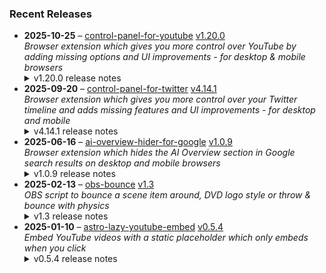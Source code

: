 ### Recent Releases

<!-- RECENT_RELEASES -->
<ul>
<li>
  <strong>2025-10-25</strong> – <a href="https://github.com/insin/control-panel-for-youtube">control-panel-for-youtube</a> <a href="https://github.com/insin/control-panel-for-youtube/releases/tag/v1.20.0">v1.20.0</a>
  <div><em>Browser extension which gives you more control over YouTube by adding missing options and UI improvements - for desktop &amp; mobile browsers</em></div>
  <details><summary>v1.20.0 release notes</summary><p>Visit the <a href="https://soitis.dev/control-panel-for-youtube" rel="nofollow">Control Panel for YouTube website</a> for installation links, more information about the extension, and FAQs (mostly about Safari).</p>
<p>Follow <a href="https://bsky.app/profile/soitis.dev" rel="nofollow">@soitis.dev</a> on Bluesky for updates.</p>
<h2>Changes</h2>
<ul>
<li>Added an option to show full video titles where possible, except where they need to be contained to a single line to avoid breaking the layout</li>
<li>Added an option to only Hide Related videos when they appear below the video, forcing the user to scroll further to read comments</li>
<li>Added an option to only hide the Chat panel in full screen mode, as it currently automatically opens when you make a live stream full screen</li>
<li>Disabling themed hover effects now also applies to Shorts in Home</li>
<li>Hiding the channel watermark now also works in Shorts</li>
<li>Fixed mouse click highlighting being removed when disabling themed hover effects</li>
<li>Fixed hiding the Share button, Comments button and "Open in App" menu item in the Shorts player on mobile</li>
<li>Fixed hiding the full screen Chat panel</li>
<li>Fixed hiding the full screen Chat toggle when the Comments toggle isn't also present</li>
</ul>
<h2>Availability</h2>
<p>New versions have to be reviewed and approved for each browser before they're available to install or upgrade to.</p>
<p>This version is available for the following browsers:</p>
<p><a href="https://apps.apple.com/app/id6478456678?platform=mac" title="Safari on macOS" rel="nofollow"><img src="https://private-user-images.githubusercontent.com/226692/407980194-5521baec-f246-4a91-9615-ef602e3743b5.png?jwt=eyJ0eXAiOiJKV1QiLCJhbGciOiJIUzI1NiJ9.eyJpc3MiOiJnaXRodWIuY29tIiwiYXVkIjoicmF3LmdpdGh1YnVzZXJjb250ZW50LmNvbSIsImtleSI6ImtleTUiLCJleHAiOjE3NjE1ODUwNjcsIm5iZiI6MTc2MTU4NDc2NywicGF0aCI6Ii8yMjY2OTIvNDA3OTgwMTk0LTU1MjFiYWVjLWYyNDYtNGE5MS05NjE1LWVmNjAyZTM3NDNiNS5wbmc_WC1BbXotQWxnb3JpdGhtPUFXUzQtSE1BQy1TSEEyNTYmWC1BbXotQ3JlZGVudGlhbD1BS0lBVkNPRFlMU0E1M1BRSzRaQSUyRjIwMjUxMDI3JTJGdXMtZWFzdC0xJTJGczMlMkZhd3M0X3JlcXVlc3QmWC1BbXotRGF0ZT0yMDI1MTAyN1QxNzA2MDdaJlgtQW16LUV4cGlyZXM9MzAwJlgtQW16LVNpZ25hdHVyZT05YzVhNWMxNjFkOWQ3NWVlMGRiN2Y1ODRkMzFhZmNhNjk0OTI5YTc1NDZjNmMzMDJhMWFiYjVkMWM3OGEwYzEwJlgtQW16LVNpZ25lZEhlYWRlcnM9aG9zdCJ9.JOcFa_TwCzqKJ5AIhU3vsYbMeTVdCL-CSJsj137i4aM" alt="Safari on macOS)" content-type-secured-asset="image/png" secured-asset-link="" style="max-width: 100%;"></a> <a href="https://apps.apple.com/app/id6478456678?platform=iphone" title="Safari on iOS" rel="nofollow"><img src="https://private-user-images.githubusercontent.com/226692/407979936-2370f4ea-3362-4b75-b52d-0e99dcae13f6.png?jwt=eyJ0eXAiOiJKV1QiLCJhbGciOiJIUzI1NiJ9.eyJpc3MiOiJnaXRodWIuY29tIiwiYXVkIjoicmF3LmdpdGh1YnVzZXJjb250ZW50LmNvbSIsImtleSI6ImtleTUiLCJleHAiOjE3NjE1ODUwNjcsIm5iZiI6MTc2MTU4NDc2NywicGF0aCI6Ii8yMjY2OTIvNDA3OTc5OTM2LTIzNzBmNGVhLTMzNjItNGI3NS1iNTJkLTBlOTlkY2FlMTNmNi5wbmc_WC1BbXotQWxnb3JpdGhtPUFXUzQtSE1BQy1TSEEyNTYmWC1BbXotQ3JlZGVudGlhbD1BS0lBVkNPRFlMU0E1M1BRSzRaQSUyRjIwMjUxMDI3JTJGdXMtZWFzdC0xJTJGczMlMkZhd3M0X3JlcXVlc3QmWC1BbXotRGF0ZT0yMDI1MTAyN1QxNzA2MDdaJlgtQW16LUV4cGlyZXM9MzAwJlgtQW16LVNpZ25hdHVyZT1lMTNlOWJiNDU3YTQ2OGI4Y2ExNGJiM2E3YTYyNTZjNGFhNTI4N2ZhMTNjYjQyMzkxMzJhMGRmNTdlNzZjZGNlJlgtQW16LVNpZ25lZEhlYWRlcnM9aG9zdCJ9.2JvFf2iNlwaIqyxrXERJMcbrJII3Qhzg2cOfB1tdmQo" alt="Safari on iOS" content-type-secured-asset="image/png" secured-asset-link="" style="max-width: 100%;"></a> <a href="https://chromewebstore.google.com/detail/control-panel-for-youtube/lodcanccmfbpjjpnngindkkmiehimile" title="Chrome and Chromium-based browsers" rel="nofollow"><img src="https://private-user-images.githubusercontent.com/226692/307584913-08b44d7b-61d5-49f2-9a76-607eb36fe407.png?jwt=eyJ0eXAiOiJKV1QiLCJhbGciOiJIUzI1NiJ9.eyJpc3MiOiJnaXRodWIuY29tIiwiYXVkIjoicmF3LmdpdGh1YnVzZXJjb250ZW50LmNvbSIsImtleSI6ImtleTUiLCJleHAiOjE3NjE1ODUwNjcsIm5iZiI6MTc2MTU4NDc2NywicGF0aCI6Ii8yMjY2OTIvMzA3NTg0OTEzLTA4YjQ0ZDdiLTYxZDUtNDlmMi05YTc2LTYwN2ViMzZmZTQwNy5wbmc_WC1BbXotQWxnb3JpdGhtPUFXUzQtSE1BQy1TSEEyNTYmWC1BbXotQ3JlZGVudGlhbD1BS0lBVkNPRFlMU0E1M1BRSzRaQSUyRjIwMjUxMDI3JTJGdXMtZWFzdC0xJTJGczMlMkZhd3M0X3JlcXVlc3QmWC1BbXotRGF0ZT0yMDI1MTAyN1QxNzA2MDdaJlgtQW16LUV4cGlyZXM9MzAwJlgtQW16LVNpZ25hdHVyZT1mNTYwMTE5N2MyNWRhZjQ5MTc0NTdhMGJlZDIzZjhkNjc1YmMyMmYyNTUyZDk5MThiZjAyZjAyNDdlYjlkNWMxJlgtQW16LVNpZ25lZEhlYWRlcnM9aG9zdCJ9.jTO9_W_fAOclC60n0XjkE4rPKfYRI7v6-6Vr_qJHAV0" alt="Chrome and Chromium-based browsers" content-type-secured-asset="image/png" secured-asset-link="" style="max-width: 100%;"></a> <a href="https://microsoftedge.microsoft.com/addons/detail/llinnalaegmbpmjonmfbpklchphiabfo" title="Edge and Edge Canary on Android" rel="nofollow"><img src="https://private-user-images.githubusercontent.com/226692/308582850-d5ccf576-df4a-48c8-b881-17c1e8a0c6df.png?jwt=eyJ0eXAiOiJKV1QiLCJhbGciOiJIUzI1NiJ9.eyJpc3MiOiJnaXRodWIuY29tIiwiYXVkIjoicmF3LmdpdGh1YnVzZXJjb250ZW50LmNvbSIsImtleSI6ImtleTUiLCJleHAiOjE3NjE1ODUwNjcsIm5iZiI6MTc2MTU4NDc2NywicGF0aCI6Ii8yMjY2OTIvMzA4NTgyODUwLWQ1Y2NmNTc2LWRmNGEtNDhjOC1iODgxLTE3YzFlOGEwYzZkZi5wbmc_WC1BbXotQWxnb3JpdGhtPUFXUzQtSE1BQy1TSEEyNTYmWC1BbXotQ3JlZGVudGlhbD1BS0lBVkNPRFlMU0E1M1BRSzRaQSUyRjIwMjUxMDI3JTJGdXMtZWFzdC0xJTJGczMlMkZhd3M0X3JlcXVlc3QmWC1BbXotRGF0ZT0yMDI1MTAyN1QxNzA2MDdaJlgtQW16LUV4cGlyZXM9MzAwJlgtQW16LVNpZ25hdHVyZT0yZTY0MGJjYjExNTIyMzg1NGI4ZjdjYTc3YWMxYjQ3YWM3MTJhZjMzZmE0MTY5NWI4YmQ4NDYyYmI0NTc4MWNkJlgtQW16LVNpZ25lZEhlYWRlcnM9aG9zdCJ9.iisecuiKfdrEYHA2b2XAHF25UmuUMYDyDkp1NiEjQtM" alt="Edge and Edge Canary on Android" content-type-secured-asset="image/png" secured-asset-link="" style="max-width: 100%;"></a></p>

<h2>Screenshots</h2>
<h3>Show full video titles</h3>
<p><a target="_blank" rel="noopener noreferrer" href="https://private-user-images.githubusercontent.com/226692/505624493-50bd7b04-91ee-47b6-b4b7-0c7fdfd2a6f7.gif?jwt=eyJ0eXAiOiJKV1QiLCJhbGciOiJIUzI1NiJ9.eyJpc3MiOiJnaXRodWIuY29tIiwiYXVkIjoicmF3LmdpdGh1YnVzZXJjb250ZW50LmNvbSIsImtleSI6ImtleTUiLCJleHAiOjE3NjE1ODUwNjcsIm5iZiI6MTc2MTU4NDc2NywicGF0aCI6Ii8yMjY2OTIvNTA1NjI0NDkzLTUwYmQ3YjA0LTkxZWUtNDdiNi1iNGI3LTBjN2ZkZmQyYTZmNy5naWY_WC1BbXotQWxnb3JpdGhtPUFXUzQtSE1BQy1TSEEyNTYmWC1BbXotQ3JlZGVudGlhbD1BS0lBVkNPRFlMU0E1M1BRSzRaQSUyRjIwMjUxMDI3JTJGdXMtZWFzdC0xJTJGczMlMkZhd3M0X3JlcXVlc3QmWC1BbXotRGF0ZT0yMDI1MTAyN1QxNzA2MDdaJlgtQW16LUV4cGlyZXM9MzAwJlgtQW16LVNpZ25hdHVyZT0xNDFhMDBjNWRmYWE1N2I1ZTRkYTNlMTU4ODg0ZDE0NmVhMzcxN2E3N2I5NzE3ZTRhYTIxMWVkZTI0ZmIzZjc2JlgtQW16LVNpZ25lZEhlYWRlcnM9aG9zdCJ9.0BQBuqJn7ZFWRZe5vmmzJOX9fZxLYSTeDS8kwI2iqa0"><img src="https://private-user-images.githubusercontent.com/226692/505624493-50bd7b04-91ee-47b6-b4b7-0c7fdfd2a6f7.gif?jwt=eyJ0eXAiOiJKV1QiLCJhbGciOiJIUzI1NiJ9.eyJpc3MiOiJnaXRodWIuY29tIiwiYXVkIjoicmF3LmdpdGh1YnVzZXJjb250ZW50LmNvbSIsImtleSI6ImtleTUiLCJleHAiOjE3NjE1ODUwNjcsIm5iZiI6MTc2MTU4NDc2NywicGF0aCI6Ii8yMjY2OTIvNTA1NjI0NDkzLTUwYmQ3YjA0LTkxZWUtNDdiNi1iNGI3LTBjN2ZkZmQyYTZmNy5naWY_WC1BbXotQWxnb3JpdGhtPUFXUzQtSE1BQy1TSEEyNTYmWC1BbXotQ3JlZGVudGlhbD1BS0lBVkNPRFlMU0E1M1BRSzRaQSUyRjIwMjUxMDI3JTJGdXMtZWFzdC0xJTJGczMlMkZhd3M0X3JlcXVlc3QmWC1BbXotRGF0ZT0yMDI1MTAyN1QxNzA2MDdaJlgtQW16LUV4cGlyZXM9MzAwJlgtQW16LVNpZ25hdHVyZT0xNDFhMDBjNWRmYWE1N2I1ZTRkYTNlMTU4ODg0ZDE0NmVhMzcxN2E3N2I5NzE3ZTRhYTIxMWVkZTI0ZmIzZjc2JlgtQW16LVNpZ25lZEhlYWRlcnM9aG9zdCJ9.0BQBuqJn7ZFWRZe5vmmzJOX9fZxLYSTeDS8kwI2iqa0" alt="show-full-titles" content-type-secured-asset="image/gif" style="max-width: 100%;"></a></p>
<h3>Only hiding Related videos when they appear below the video</h3>
<a target="_blank" rel="noopener noreferrer" href="https://private-user-images.githubusercontent.com/226692/505625362-d5581ae9-5907-4a7e-a360-1dd9a52f44d6.png?jwt=eyJ0eXAiOiJKV1QiLCJhbGciOiJIUzI1NiJ9.eyJpc3MiOiJnaXRodWIuY29tIiwiYXVkIjoicmF3LmdpdGh1YnVzZXJjb250ZW50LmNvbSIsImtleSI6ImtleTUiLCJleHAiOjE3NjE1ODUwNjcsIm5iZiI6MTc2MTU4NDc2NywicGF0aCI6Ii8yMjY2OTIvNTA1NjI1MzYyLWQ1NTgxYWU5LTU5MDctNGE3ZS1hMzYwLTFkZDlhNTJmNDRkNi5wbmc_WC1BbXotQWxnb3JpdGhtPUFXUzQtSE1BQy1TSEEyNTYmWC1BbXotQ3JlZGVudGlhbD1BS0lBVkNPRFlMU0E1M1BRSzRaQSUyRjIwMjUxMDI3JTJGdXMtZWFzdC0xJTJGczMlMkZhd3M0X3JlcXVlc3QmWC1BbXotRGF0ZT0yMDI1MTAyN1QxNzA2MDdaJlgtQW16LUV4cGlyZXM9MzAwJlgtQW16LVNpZ25hdHVyZT1jNTFiMThjMjBiNjExNTljMzM0NzY2Njk4MTFhZWNkNTc4YmJlYzgyM2EyMGRmNWYzYzY5MGJjY2Y3YWI0ZjgyJlgtQW16LVNpZ25lZEhlYWRlcnM9aG9zdCJ9.GjBNQtiEtXcpAbCg0Qpjs-RlskU0dZCtd4UWsHIO7ag"><img width="752" height="162" alt="Screenshot 2025-10-25 at 9 06 30 pm" src="https://private-user-images.githubusercontent.com/226692/505625362-d5581ae9-5907-4a7e-a360-1dd9a52f44d6.png?jwt=eyJ0eXAiOiJKV1QiLCJhbGciOiJIUzI1NiJ9.eyJpc3MiOiJnaXRodWIuY29tIiwiYXVkIjoicmF3LmdpdGh1YnVzZXJjb250ZW50LmNvbSIsImtleSI6ImtleTUiLCJleHAiOjE3NjE1ODUwNjcsIm5iZiI6MTc2MTU4NDc2NywicGF0aCI6Ii8yMjY2OTIvNTA1NjI1MzYyLWQ1NTgxYWU5LTU5MDctNGE3ZS1hMzYwLTFkZDlhNTJmNDRkNi5wbmc_WC1BbXotQWxnb3JpdGhtPUFXUzQtSE1BQy1TSEEyNTYmWC1BbXotQ3JlZGVudGlhbD1BS0lBVkNPRFlMU0E1M1BRSzRaQSUyRjIwMjUxMDI3JTJGdXMtZWFzdC0xJTJGczMlMkZhd3M0X3JlcXVlc3QmWC1BbXotRGF0ZT0yMDI1MTAyN1QxNzA2MDdaJlgtQW16LUV4cGlyZXM9MzAwJlgtQW16LVNpZ25hdHVyZT1jNTFiMThjMjBiNjExNTljMzM0NzY2Njk4MTFhZWNkNTc4YmJlYzgyM2EyMGRmNWYzYzY5MGJjY2Y3YWI0ZjgyJlgtQW16LVNpZ25lZEhlYWRlcnM9aG9zdCJ9.GjBNQtiEtXcpAbCg0Qpjs-RlskU0dZCtd4UWsHIO7ag" content-type-secured-asset="image/png" style="max-width: 100%; height: auto; max-height: 162px;"></a>
<table>
<thead>
<tr>
<th align="center">Wide layout - Related videos in sidebar (visible with new option enabled)</th>
<th align="center">Narrow layout - Related videos below the video (hidden)</th>
</tr>
</thead>
<tbody>
<tr>
<td align="center"><a target="_blank" rel="noopener noreferrer" href="https://private-user-images.githubusercontent.com/226692/505625373-0679903d-f10c-4df2-8ae1-d7e981df1494.png?jwt=eyJ0eXAiOiJKV1QiLCJhbGciOiJIUzI1NiJ9.eyJpc3MiOiJnaXRodWIuY29tIiwiYXVkIjoicmF3LmdpdGh1YnVzZXJjb250ZW50LmNvbSIsImtleSI6ImtleTUiLCJleHAiOjE3NjE1ODUwNjcsIm5iZiI6MTc2MTU4NDc2NywicGF0aCI6Ii8yMjY2OTIvNTA1NjI1MzczLTA2Nzk5MDNkLWYxMGMtNGRmMi04YWUxLWQ3ZTk4MWRmMTQ5NC5wbmc_WC1BbXotQWxnb3JpdGhtPUFXUzQtSE1BQy1TSEEyNTYmWC1BbXotQ3JlZGVudGlhbD1BS0lBVkNPRFlMU0E1M1BRSzRaQSUyRjIwMjUxMDI3JTJGdXMtZWFzdC0xJTJGczMlMkZhd3M0X3JlcXVlc3QmWC1BbXotRGF0ZT0yMDI1MTAyN1QxNzA2MDdaJlgtQW16LUV4cGlyZXM9MzAwJlgtQW16LVNpZ25hdHVyZT0yMjc3YzI1MmUzZGM3NjU0NGRiMGFkMzJhNWYwYjliMWZiNDMyMmU5NDg3MGZmMWRjZDUxYjBiZWE1MjM4NDQzJlgtQW16LVNpZ25lZEhlYWRlcnM9aG9zdCJ9.M_oxavuPNbubHUYo1Gmgn6dm4O-S6xpyWdQy2dV1KrE"><img src="https://private-user-images.githubusercontent.com/226692/505625373-0679903d-f10c-4df2-8ae1-d7e981df1494.png?jwt=eyJ0eXAiOiJKV1QiLCJhbGciOiJIUzI1NiJ9.eyJpc3MiOiJnaXRodWIuY29tIiwiYXVkIjoicmF3LmdpdGh1YnVzZXJjb250ZW50LmNvbSIsImtleSI6ImtleTUiLCJleHAiOjE3NjE1ODUwNjcsIm5iZiI6MTc2MTU4NDc2NywicGF0aCI6Ii8yMjY2OTIvNTA1NjI1MzczLTA2Nzk5MDNkLWYxMGMtNGRmMi04YWUxLWQ3ZTk4MWRmMTQ5NC5wbmc_WC1BbXotQWxnb3JpdGhtPUFXUzQtSE1BQy1TSEEyNTYmWC1BbXotQ3JlZGVudGlhbD1BS0lBVkNPRFlMU0E1M1BRSzRaQSUyRjIwMjUxMDI3JTJGdXMtZWFzdC0xJTJGczMlMkZhd3M0X3JlcXVlc3QmWC1BbXotRGF0ZT0yMDI1MTAyN1QxNzA2MDdaJlgtQW16LUV4cGlyZXM9MzAwJlgtQW16LVNpZ25hdHVyZT0yMjc3YzI1MmUzZGM3NjU0NGRiMGFkMzJhNWYwYjliMWZiNDMyMmU5NDg3MGZmMWRjZDUxYjBiZWE1MjM4NDQzJlgtQW16LVNpZ25lZEhlYWRlcnM9aG9zdCJ9.M_oxavuPNbubHUYo1Gmgn6dm4O-S6xpyWdQy2dV1KrE" content-type-secured-asset="image/png" style="max-width: 100%;"></a></td>
<td align="center"><a target="_blank" rel="noopener noreferrer" href="https://private-user-images.githubusercontent.com/226692/505625424-8db7a58e-a1ce-4f4c-9726-65b991875fa3.png?jwt=eyJ0eXAiOiJKV1QiLCJhbGciOiJIUzI1NiJ9.eyJpc3MiOiJnaXRodWIuY29tIiwiYXVkIjoicmF3LmdpdGh1YnVzZXJjb250ZW50LmNvbSIsImtleSI6ImtleTUiLCJleHAiOjE3NjE1ODUwNjcsIm5iZiI6MTc2MTU4NDc2NywicGF0aCI6Ii8yMjY2OTIvNTA1NjI1NDI0LThkYjdhNThlLWExY2UtNGY0Yy05NzI2LTY1Yjk5MTg3NWZhMy5wbmc_WC1BbXotQWxnb3JpdGhtPUFXUzQtSE1BQy1TSEEyNTYmWC1BbXotQ3JlZGVudGlhbD1BS0lBVkNPRFlMU0E1M1BRSzRaQSUyRjIwMjUxMDI3JTJGdXMtZWFzdC0xJTJGczMlMkZhd3M0X3JlcXVlc3QmWC1BbXotRGF0ZT0yMDI1MTAyN1QxNzA2MDdaJlgtQW16LUV4cGlyZXM9MzAwJlgtQW16LVNpZ25hdHVyZT0xMDYyNzQ1YzcxYTEzODhmMDQ2NjY1OGEyYmQ1YjdiMmYyNDQ3ZThlZjFlYjNkZjllMTBmYjE1NDgwNDkzZWFmJlgtQW16LVNpZ25lZEhlYWRlcnM9aG9zdCJ9.MSMr684gB53hKYjJe34sj1RBe43yvJVD7j06zRCF8CI"><img src="https://private-user-images.githubusercontent.com/226692/505625424-8db7a58e-a1ce-4f4c-9726-65b991875fa3.png?jwt=eyJ0eXAiOiJKV1QiLCJhbGciOiJIUzI1NiJ9.eyJpc3MiOiJnaXRodWIuY29tIiwiYXVkIjoicmF3LmdpdGh1YnVzZXJjb250ZW50LmNvbSIsImtleSI6ImtleTUiLCJleHAiOjE3NjE1ODUwNjcsIm5iZiI6MTc2MTU4NDc2NywicGF0aCI6Ii8yMjY2OTIvNTA1NjI1NDI0LThkYjdhNThlLWExY2UtNGY0Yy05NzI2LTY1Yjk5MTg3NWZhMy5wbmc_WC1BbXotQWxnb3JpdGhtPUFXUzQtSE1BQy1TSEEyNTYmWC1BbXotQ3JlZGVudGlhbD1BS0lBVkNPRFlMU0E1M1BRSzRaQSUyRjIwMjUxMDI3JTJGdXMtZWFzdC0xJTJGczMlMkZhd3M0X3JlcXVlc3QmWC1BbXotRGF0ZT0yMDI1MTAyN1QxNzA2MDdaJlgtQW16LUV4cGlyZXM9MzAwJlgtQW16LVNpZ25hdHVyZT0xMDYyNzQ1YzcxYTEzODhmMDQ2NjY1OGEyYmQ1YjdiMmYyNDQ3ZThlZjFlYjNkZjllMTBmYjE1NDgwNDkzZWFmJlgtQW16LVNpZ25lZEhlYWRlcnM9aG9zdCJ9.MSMr684gB53hKYjJe34sj1RBe43yvJVD7j06zRCF8CI" content-type-secured-asset="image/png" style="max-width: 100%;"></a></td>
</tr>
</tbody>
</table>
<h2>Donate</h2>
<p>Support Control Panel for YouTube development with a tip:</p>
<p><a href="https://ko-fi.com/jbscript" rel="nofollow"><img src="https://private-user-images.githubusercontent.com/226692/330361609-c318a7d3-695e-448d-af15-ef0b934ae168.png?jwt=eyJ0eXAiOiJKV1QiLCJhbGciOiJIUzI1NiJ9.eyJpc3MiOiJnaXRodWIuY29tIiwiYXVkIjoicmF3LmdpdGh1YnVzZXJjb250ZW50LmNvbSIsImtleSI6ImtleTUiLCJleHAiOjE3NjE1ODUwNjcsIm5iZiI6MTc2MTU4NDc2NywicGF0aCI6Ii8yMjY2OTIvMzMwMzYxNjA5LWMzMThhN2QzLTY5NWUtNDQ4ZC1hZjE1LWVmMGI5MzRhZTE2OC5wbmc_WC1BbXotQWxnb3JpdGhtPUFXUzQtSE1BQy1TSEEyNTYmWC1BbXotQ3JlZGVudGlhbD1BS0lBVkNPRFlMU0E1M1BRSzRaQSUyRjIwMjUxMDI3JTJGdXMtZWFzdC0xJTJGczMlMkZhd3M0X3JlcXVlc3QmWC1BbXotRGF0ZT0yMDI1MTAyN1QxNzA2MDdaJlgtQW16LUV4cGlyZXM9MzAwJlgtQW16LVNpZ25hdHVyZT1jYTllM2JjNTY4N2U4NTIzYWZjOWJjZDg1OWUwMWYyNDE3ZTE5ZjNhOWI0MjFhNGE1N2Q4YmM3MGYxZWQ0NTBhJlgtQW16LVNpZ25lZEhlYWRlcnM9aG9zdCJ9.jbt13OjchFIB23TxQvu84lffzqP7Hvb3-l2J2LzT5gI" alt="Support me on Ko-fi" content-type-secured-asset="image/png" secured-asset-link="" style="max-width: 100%;"></a></p></details>
</li>
<li>
  <strong>2025-09-20</strong> – <a href="https://github.com/insin/control-panel-for-twitter">control-panel-for-twitter</a> <a href="https://github.com/insin/control-panel-for-twitter/releases/tag/v4.14.1">v4.14.1</a>
  <div><em>Browser extension which gives you more control over your Twitter timeline and adds missing features and UI improvements - for desktop and mobile</em></div>
  <details><summary>v4.14.1 release notes</summary><h2>Fixes</h2>
<ul>
<li>Fixed replacing the X logo after it changed</li>
</ul>
<h2>Availability</h2>

<p>This version is available for the following browsers:</p>
<p><a href="https://apps.apple.com/app/id1668516167?platform=iphone" title="Safari on iOS" rel="nofollow"><img src="https://private-user-images.githubusercontent.com/226692/407979936-2370f4ea-3362-4b75-b52d-0e99dcae13f6.png?jwt=eyJ0eXAiOiJKV1QiLCJhbGciOiJIUzI1NiJ9.eyJpc3MiOiJnaXRodWIuY29tIiwiYXVkIjoicmF3LmdpdGh1YnVzZXJjb250ZW50LmNvbSIsImtleSI6ImtleTUiLCJleHAiOjE3NjE1ODUwNjcsIm5iZiI6MTc2MTU4NDc2NywicGF0aCI6Ii8yMjY2OTIvNDA3OTc5OTM2LTIzNzBmNGVhLTMzNjItNGI3NS1iNTJkLTBlOTlkY2FlMTNmNi5wbmc_WC1BbXotQWxnb3JpdGhtPUFXUzQtSE1BQy1TSEEyNTYmWC1BbXotQ3JlZGVudGlhbD1BS0lBVkNPRFlMU0E1M1BRSzRaQSUyRjIwMjUxMDI3JTJGdXMtZWFzdC0xJTJGczMlMkZhd3M0X3JlcXVlc3QmWC1BbXotRGF0ZT0yMDI1MTAyN1QxNzA2MDdaJlgtQW16LUV4cGlyZXM9MzAwJlgtQW16LVNpZ25hdHVyZT1lMTNlOWJiNDU3YTQ2OGI4Y2ExNGJiM2E3YTYyNTZjNGFhNTI4N2ZhMTNjYjQyMzkxMzJhMGRmNTdlNzZjZGNlJlgtQW16LVNpZ25lZEhlYWRlcnM9aG9zdCJ9.2JvFf2iNlwaIqyxrXERJMcbrJII3Qhzg2cOfB1tdmQo" alt="Safari on iOS" content-type-secured-asset="image/png" secured-asset-link="" style="max-width: 100%;"></a> <a href="https://apps.apple.com/app/id1668516167?platform=mac" title="Safari on macOS" rel="nofollow"><img src="https://private-user-images.githubusercontent.com/226692/407980194-5521baec-f246-4a91-9615-ef602e3743b5.png?jwt=eyJ0eXAiOiJKV1QiLCJhbGciOiJIUzI1NiJ9.eyJpc3MiOiJnaXRodWIuY29tIiwiYXVkIjoicmF3LmdpdGh1YnVzZXJjb250ZW50LmNvbSIsImtleSI6ImtleTUiLCJleHAiOjE3NjE1ODUwNjcsIm5iZiI6MTc2MTU4NDc2NywicGF0aCI6Ii8yMjY2OTIvNDA3OTgwMTk0LTU1MjFiYWVjLWYyNDYtNGE5MS05NjE1LWVmNjAyZTM3NDNiNS5wbmc_WC1BbXotQWxnb3JpdGhtPUFXUzQtSE1BQy1TSEEyNTYmWC1BbXotQ3JlZGVudGlhbD1BS0lBVkNPRFlMU0E1M1BRSzRaQSUyRjIwMjUxMDI3JTJGdXMtZWFzdC0xJTJGczMlMkZhd3M0X3JlcXVlc3QmWC1BbXotRGF0ZT0yMDI1MTAyN1QxNzA2MDdaJlgtQW16LUV4cGlyZXM9MzAwJlgtQW16LVNpZ25hdHVyZT05YzVhNWMxNjFkOWQ3NWVlMGRiN2Y1ODRkMzFhZmNhNjk0OTI5YTc1NDZjNmMzMDJhMWFiYjVkMWM3OGEwYzEwJlgtQW16LVNpZ25lZEhlYWRlcnM9aG9zdCJ9.JOcFa_TwCzqKJ5AIhU3vsYbMeTVdCL-CSJsj137i4aM" alt="Safari on macOS)" content-type-secured-asset="image/png" secured-asset-link="" style="max-width: 100%;"></a> <a href="https://chromewebstore.google.com/detail/control-panel-for-twitter/kpmjjdhbcfebfjgdnpjagcndoelnidfj" title="Google Chrome and Chromium-based browsers" rel="nofollow"><img src="https://user-images.githubusercontent.com/226692/212897023-9e66b1b0-e1cd-44df-a4f2-3d5bda80c5f8.png" alt="Google Chrome and Chromium-based browsers" style="max-width: 100%;"></a> <a href="https://microsoftedge.microsoft.com/addons/detail/control-panel-for-twitter/foccddlibbeccjiobcnakipdpkjiijjp" title="Edge and Edge Canary on Android" rel="nofollow"><img src="https://user-images.githubusercontent.com/226692/212897573-34b1af0a-dc5a-4aa2-a1e7-ca85d3823f9f.png" alt="Edge and Edge Canary on Android" style="max-width: 100%;"></a> <a href="https://addons.mozilla.org/firefox/addon/control-panel-for-twitter/" title="Firefox and Firefox for Android" rel="nofollow"><img src="https://user-images.githubusercontent.com/226692/212897487-f3993495-2032-44a4-b0c6-1bd1d9cc56dd.png" alt="Firefox and Firefox for Android" style="max-width: 100%;"></a></p></details>
</li>
<li>
  <strong>2025-06-16</strong> – <a href="https://github.com/insin/ai-overview-hider-for-google">ai-overview-hider-for-google</a> <a href="https://github.com/insin/ai-overview-hider-for-google/releases/tag/v1.0.9">v1.0.9</a>
  <div><em>Browser extension which hides the AI Overview section in Google search results on desktop and mobile browsers</em></div>
  <details><summary>v1.0.9 release notes</summary><p>Visit the <a href="https://soitis.dev/ai-overview-hider-for-google" rel="nofollow">AI Overview Hider for Google website</a> for installation links, more information about the extension, and FAQs. Follow <a href="https://bsky.app/profile/soitis.dev" rel="nofollow">@soitis.dev</a> on Bluesky for updates.</p>
<h2>Changes</h2>
<ul>
<li>Fixed hiding AI Overview inline with other search results on desktop</li>
</ul>
<h2>Availability</h2>

<p>This version is available for the following browsers:</p>
<p><a href="https://apps.apple.com/app/ai-overview-hider-for-google/id6739935376?platform=mac" title="Safari on macOS" rel="nofollow"><img src="https://private-user-images.githubusercontent.com/226692/407980194-5521baec-f246-4a91-9615-ef602e3743b5.png?jwt=eyJ0eXAiOiJKV1QiLCJhbGciOiJIUzI1NiJ9.eyJpc3MiOiJnaXRodWIuY29tIiwiYXVkIjoicmF3LmdpdGh1YnVzZXJjb250ZW50LmNvbSIsImtleSI6ImtleTUiLCJleHAiOjE3NjE1ODUwNjcsIm5iZiI6MTc2MTU4NDc2NywicGF0aCI6Ii8yMjY2OTIvNDA3OTgwMTk0LTU1MjFiYWVjLWYyNDYtNGE5MS05NjE1LWVmNjAyZTM3NDNiNS5wbmc_WC1BbXotQWxnb3JpdGhtPUFXUzQtSE1BQy1TSEEyNTYmWC1BbXotQ3JlZGVudGlhbD1BS0lBVkNPRFlMU0E1M1BRSzRaQSUyRjIwMjUxMDI3JTJGdXMtZWFzdC0xJTJGczMlMkZhd3M0X3JlcXVlc3QmWC1BbXotRGF0ZT0yMDI1MTAyN1QxNzA2MDdaJlgtQW16LUV4cGlyZXM9MzAwJlgtQW16LVNpZ25hdHVyZT05YzVhNWMxNjFkOWQ3NWVlMGRiN2Y1ODRkMzFhZmNhNjk0OTI5YTc1NDZjNmMzMDJhMWFiYjVkMWM3OGEwYzEwJlgtQW16LVNpZ25lZEhlYWRlcnM9aG9zdCJ9.JOcFa_TwCzqKJ5AIhU3vsYbMeTVdCL-CSJsj137i4aM" alt="Safari on macOS)" content-type-secured-asset="image/png" secured-asset-link="" style="max-width: 100%;"></a> <a href="https://apps.apple.com/app/ai-overview-hider-for-google/id6739935376?platform=iphone" title="Safari on iOS" rel="nofollow"><img src="https://private-user-images.githubusercontent.com/226692/407979936-2370f4ea-3362-4b75-b52d-0e99dcae13f6.png?jwt=eyJ0eXAiOiJKV1QiLCJhbGciOiJIUzI1NiJ9.eyJpc3MiOiJnaXRodWIuY29tIiwiYXVkIjoicmF3LmdpdGh1YnVzZXJjb250ZW50LmNvbSIsImtleSI6ImtleTUiLCJleHAiOjE3NjE1ODUwNjcsIm5iZiI6MTc2MTU4NDc2NywicGF0aCI6Ii8yMjY2OTIvNDA3OTc5OTM2LTIzNzBmNGVhLTMzNjItNGI3NS1iNTJkLTBlOTlkY2FlMTNmNi5wbmc_WC1BbXotQWxnb3JpdGhtPUFXUzQtSE1BQy1TSEEyNTYmWC1BbXotQ3JlZGVudGlhbD1BS0lBVkNPRFlMU0E1M1BRSzRaQSUyRjIwMjUxMDI3JTJGdXMtZWFzdC0xJTJGczMlMkZhd3M0X3JlcXVlc3QmWC1BbXotRGF0ZT0yMDI1MTAyN1QxNzA2MDdaJlgtQW16LUV4cGlyZXM9MzAwJlgtQW16LVNpZ25hdHVyZT1lMTNlOWJiNDU3YTQ2OGI4Y2ExNGJiM2E3YTYyNTZjNGFhNTI4N2ZhMTNjYjQyMzkxMzJhMGRmNTdlNzZjZGNlJlgtQW16LVNpZ25lZEhlYWRlcnM9aG9zdCJ9.2JvFf2iNlwaIqyxrXERJMcbrJII3Qhzg2cOfB1tdmQo" alt="Safari on iOS" content-type-secured-asset="image/png" secured-asset-link="" style="max-width: 100%;"></a> <a href="https://addons.mozilla.org/en-GB/firefox/addon/ai-overview-hider-for-google/" title="Firefox and Firefox for Android" rel="nofollow"><img src="https://private-user-images.githubusercontent.com/226692/399291296-c994c949-1101-4fcc-a8c3-a8d644ffc883.png?jwt=eyJ0eXAiOiJKV1QiLCJhbGciOiJIUzI1NiJ9.eyJpc3MiOiJnaXRodWIuY29tIiwiYXVkIjoicmF3LmdpdGh1YnVzZXJjb250ZW50LmNvbSIsImtleSI6ImtleTUiLCJleHAiOjE3NjE1ODUwNjcsIm5iZiI6MTc2MTU4NDc2NywicGF0aCI6Ii8yMjY2OTIvMzk5MjkxMjk2LWM5OTRjOTQ5LTExMDEtNGZjYy1hOGMzLWE4ZDY0NGZmYzg4My5wbmc_WC1BbXotQWxnb3JpdGhtPUFXUzQtSE1BQy1TSEEyNTYmWC1BbXotQ3JlZGVudGlhbD1BS0lBVkNPRFlMU0E1M1BRSzRaQSUyRjIwMjUxMDI3JTJGdXMtZWFzdC0xJTJGczMlMkZhd3M0X3JlcXVlc3QmWC1BbXotRGF0ZT0yMDI1MTAyN1QxNzA2MDdaJlgtQW16LUV4cGlyZXM9MzAwJlgtQW16LVNpZ25hdHVyZT0xZjNlYjM4YmU1Y2E4Nzk5ZWE1YzE2YmUzNzI5OTk1ZjBkMzZkNGIxMjczMmU3MDlmNzNkZGIzMmY5NmFmNWYwJlgtQW16LVNpZ25lZEhlYWRlcnM9aG9zdCJ9.DoDBdtKdLW5Z7oNGFXETZNJKN5IBdjuITBGd-_Zci_M" alt="Firefox and Firefox for Android" content-type-secured-asset="image/png" secured-asset-link="" style="max-width: 100%;"></a> <a href="https://chromewebstore.google.com/detail/ai-overview-hider-for-goo/foobohnghnhkmgpglaefdnbcjkenjpgi" title="Chrome and Chromium-based browsers" rel="nofollow"><img src="https://private-user-images.githubusercontent.com/226692/399071033-5e1c67cd-086c-415b-b055-267df80d6c13.png?jwt=eyJ0eXAiOiJKV1QiLCJhbGciOiJIUzI1NiJ9.eyJpc3MiOiJnaXRodWIuY29tIiwiYXVkIjoicmF3LmdpdGh1YnVzZXJjb250ZW50LmNvbSIsImtleSI6ImtleTUiLCJleHAiOjE3NjE1ODUwNjcsIm5iZiI6MTc2MTU4NDc2NywicGF0aCI6Ii8yMjY2OTIvMzk5MDcxMDMzLTVlMWM2N2NkLTA4NmMtNDE1Yi1iMDU1LTI2N2RmODBkNmMxMy5wbmc_WC1BbXotQWxnb3JpdGhtPUFXUzQtSE1BQy1TSEEyNTYmWC1BbXotQ3JlZGVudGlhbD1BS0lBVkNPRFlMU0E1M1BRSzRaQSUyRjIwMjUxMDI3JTJGdXMtZWFzdC0xJTJGczMlMkZhd3M0X3JlcXVlc3QmWC1BbXotRGF0ZT0yMDI1MTAyN1QxNzA2MDdaJlgtQW16LUV4cGlyZXM9MzAwJlgtQW16LVNpZ25hdHVyZT1lYzQyYTg2YzgxZWRhOWRjYzJjM2RkYzRlMGEyMTI4NDViNDRlMWY1YzI3YjBiZjQwNzUyMGIyYjk0NmVmMWExJlgtQW16LVNpZ25lZEhlYWRlcnM9aG9zdCJ9.JraB2eehuvvE8ojfWuY6KfejpnsuHM54HyO0Ly9lTFw" alt="Chrome and Chromium-based browsers" content-type-secured-asset="image/png" secured-asset-link="" style="max-width: 100%;"></a> <a href="https://microsoftedge.microsoft.com/addons/detail/ai-overview-hider-for-goo/kgnepepbdpcpjkkhomocmpohgocijgkf" title="Edge and Edge Canary on Android" rel="nofollow"><img src="https://private-user-images.githubusercontent.com/226692/399472874-649d0e77-de48-47ce-a856-db02703929cb.png?jwt=eyJ0eXAiOiJKV1QiLCJhbGciOiJIUzI1NiJ9.eyJpc3MiOiJnaXRodWIuY29tIiwiYXVkIjoicmF3LmdpdGh1YnVzZXJjb250ZW50LmNvbSIsImtleSI6ImtleTUiLCJleHAiOjE3NjE1ODUwNjcsIm5iZiI6MTc2MTU4NDc2NywicGF0aCI6Ii8yMjY2OTIvMzk5NDcyODc0LTY0OWQwZTc3LWRlNDgtNDdjZS1hODU2LWRiMDI3MDM5MjljYi5wbmc_WC1BbXotQWxnb3JpdGhtPUFXUzQtSE1BQy1TSEEyNTYmWC1BbXotQ3JlZGVudGlhbD1BS0lBVkNPRFlMU0E1M1BRSzRaQSUyRjIwMjUxMDI3JTJGdXMtZWFzdC0xJTJGczMlMkZhd3M0X3JlcXVlc3QmWC1BbXotRGF0ZT0yMDI1MTAyN1QxNzA2MDdaJlgtQW16LUV4cGlyZXM9MzAwJlgtQW16LVNpZ25hdHVyZT00NTkwZTAwMWNjYTJkNzU5YTMzMjY1YTBiNTc4YzYzOTU0MTFlYWExN2U1NjRjYzI2NTk4OTYyMGE3MDY0YjI1JlgtQW16LVNpZ25lZEhlYWRlcnM9aG9zdCJ9.qaV0tVS4mrDGvqm5EttciVJpYWI-UwJaFuXMBLvvikU" alt="Edge and Edge Canary on Android" content-type-secured-asset="image/png" secured-asset-link="" style="max-width: 100%;"></a></p>
<h2>Donate</h2>
<p>Support AI Overview Hider for Google development with a tip:</p>
<p><a href="https://ko-fi.com/jbscript" rel="nofollow"><img src="https://private-user-images.githubusercontent.com/226692/330361609-c318a7d3-695e-448d-af15-ef0b934ae168.png?jwt=eyJ0eXAiOiJKV1QiLCJhbGciOiJIUzI1NiJ9.eyJpc3MiOiJnaXRodWIuY29tIiwiYXVkIjoicmF3LmdpdGh1YnVzZXJjb250ZW50LmNvbSIsImtleSI6ImtleTUiLCJleHAiOjE3NjE1ODUwNjcsIm5iZiI6MTc2MTU4NDc2NywicGF0aCI6Ii8yMjY2OTIvMzMwMzYxNjA5LWMzMThhN2QzLTY5NWUtNDQ4ZC1hZjE1LWVmMGI5MzRhZTE2OC5wbmc_WC1BbXotQWxnb3JpdGhtPUFXUzQtSE1BQy1TSEEyNTYmWC1BbXotQ3JlZGVudGlhbD1BS0lBVkNPRFlMU0E1M1BRSzRaQSUyRjIwMjUxMDI3JTJGdXMtZWFzdC0xJTJGczMlMkZhd3M0X3JlcXVlc3QmWC1BbXotRGF0ZT0yMDI1MTAyN1QxNzA2MDdaJlgtQW16LUV4cGlyZXM9MzAwJlgtQW16LVNpZ25hdHVyZT1jYTllM2JjNTY4N2U4NTIzYWZjOWJjZDg1OWUwMWYyNDE3ZTE5ZjNhOWI0MjFhNGE1N2Q4YmM3MGYxZWQ0NTBhJlgtQW16LVNpZ25lZEhlYWRlcnM9aG9zdCJ9.jbt13OjchFIB23TxQvu84lffzqP7Hvb3-l2J2LzT5gI" alt="Support me on Ko-fi" content-type-secured-asset="image/png" secured-asset-link="" style="max-width: 100%;"></a></p></details>
</li>
<li>
  <strong>2025-02-13</strong> – <a href="https://github.com/insin/obs-bounce">obs-bounce</a> <a href="https://github.com/insin/obs-bounce/releases/tag/v1.3">v1.3</a>
  <div><em>OBS script to bounce a scene item around, DVD logo style or throw &amp; bounce with physics</em></div>
  <details><summary>v1.3 release notes</summary><ul>
<li>Added colour changing on bounces to DVD Bounce (enabled by default, requires a Color Correction filter on the source)</li>
<li>Changed initial DVD Bounce direction to always be random</li>
<li>Changed defaults:
<ul>
<li>Auto start/stop on scene change is now enabled by default</li>
<li>Lowered the default DVD bounce speed now color changing makes it more "interesting" to watch</li>
</ul>
</li>
<li>Fixed Throw &amp; Bounce not restarting if x and y velocity hit 0 in the same frame</li>
<li>Fixed using the wrong event for cleanup on OBS exit</li>
<li>Fixed getting the scene item multiple times when toggling</li>
<li>Use obs.script_log() for logging instead of print()</li>
</ul></details>
</li>
<li>
  <strong>2025-01-10</strong> – <a href="https://github.com/insin/astro-lazy-youtube-embed">astro-lazy-youtube-embed</a> <a href="https://github.com/insin/astro-lazy-youtube-embed/releases/tag/v0.5.4">v0.5.4</a>
  <div><em>Embed YouTube videos with a static placeholder which only embeds when you click</em></div>
  <details><summary>v0.5.4 release notes</summary><h3>Changed</h3>
<ul>
<li>Add missing shadow to the SVG in the "Watch on YouTube" link and reduce its size</li>
</ul></details>
</li>
</ul>
<!-- /RECENT_RELEASES -->
